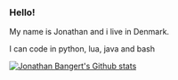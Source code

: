 ### Hello!
My name is Jonathan and i live in Denmark. 

I can code in python, lua, java and bash

[![Jonathan Bangert's Github stats](https://github-readme-stats.vercel.app/api?username=Jonathan-hb)](https://github.com/Jonathan-hb)

<!--
**Jonathan-hb/Jonathan-hb** is a ✨ _special_ ✨ repository because its `README.md` (this file) appears on your GitHub profile.

Here are some ideas to get you started:

- 🔭 I’m currently working on ...
- 🌱 I’m currently learning ...
- 👯 I’m looking to collaborate on ...
- 🤔 I’m looking for help with ...
- 💬 Ask me about ...
- 📫 How to reach me: ...
- 😄 Pronouns: ...
- ⚡ Fun fact: ...
-->
